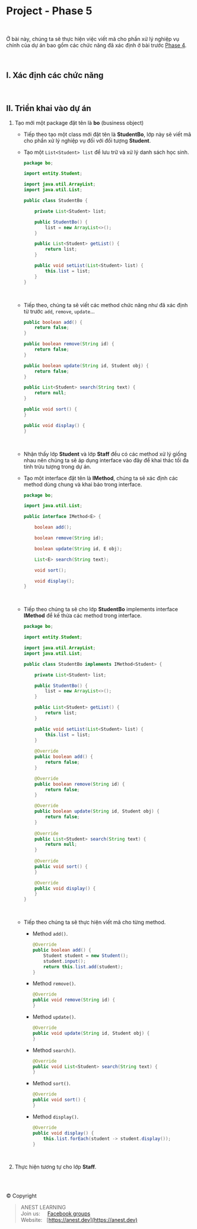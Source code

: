 # Project - Phase 5

<br />

Ở bài này, chúng ta sẽ thực hiện việc viết mã cho phần xử lý nghiệp vụ chính của dự án bao gồm các chức năng đã xác định ở bài trước [Phase 4](https://github.com/AnestAcademy/Course-Java-OOP/blob/master/23.%20Project%20-%20Phase%204.md).

<br />

## I. Xác định các chức năng


<br />

## II. Triển khai vào dự án

1. Tạo mới một package đặt tên là **bo** (business object)
    - Tiếp theo tạo một class mới đặt tên là **StudentBo**, lớp này sẽ viết mã cho phần xử lý nghiệp vụ đối với đối tượng **Student**.
    - Tạo một `List<Student> list` để lưu trữ và xử lý danh sách học sinh. 

      ```java
      package bo;
      
      import entity.Student;

      import java.util.ArrayList;
      import java.util.List;

      public class StudentBo {

          private List<Student> list;

          public StudentBo() {
              list = new ArrayList<>();
          }

          public List<Student> getList() {
              return list;
          }

          public void setList(List<Student> list) {
              this.list = list;
          }
      }
      ```
      
      <br />
      
    - Tiếp theo, chúng ta sẽ viết các method chức năng như đã xác định từ trước `add`, `remove`, `update`...
      
      ```java
      public boolean add() {
          return false;
      }

      public boolean remove(String id) {
          return false;
      }
      
      public boolean update(String id, Student obj) {
          return false;
      }
      
      public List<Student> search(String text) {
          return null;
      }

      public void sort() {
      }

      public void display() {          
      }
      ```
      
      <br />
      
    - Nhận thấy lớp **Student** và lớp **Staff** đều có các method xử lý giống nhau nên chúng ta sẽ áp dụng interface vào đây để khai thác tối đa tính trừu tượng trong dự án.
    - Tạo một interface đặt tên là **IMethod**, chúng ta sẽ xác định các method dùng chung và khai báo trong interface.

      ```java
      package bo;

      import java.util.List;

      public interface IMethod<E> {

          boolean add();

          boolean remove(String id);

          boolean update(String id, E obj);

          List<E> search(String text);

          void sort();

          void display();
      }
      ```
      
      <br />
      
    - Tiếp theo chúng ta sẽ cho lớp **StudentBo** implements interface **IMethod** để kế thừa các method trong interface.
    
      ```java
      package bo;
      
      import entity.Student;

      import java.util.ArrayList;
      import java.util.List;

      public class StudentBo implements IMethod<Student> {

          private List<Student> list;

          public StudentBo() {
              list = new ArrayList<>();
          }

          public List<Student> getList() {
              return list;
          }

          public void setList(List<Student> list) {
              this.list = list;
          }
          
          @Override
          public boolean add() {
              return false;
          }

          @Override
          public boolean remove(String id) {
              return false;
          }

          @Override
          public boolean update(String id, Student obj) {
              return false;
          }
            
          @Override
          public List<Student> search(String text) {
              return null;
          }
          
          @Override
          public void sort() {
          }

          @Override
          public void display() {          
          }
      }
      ```
      
      <br />   
      
    - Tiếp theo chúng ta sẽ thực hiện viết mã cho từng method.
        -  Method `add()`.
        
           ```java
           @Override
           public boolean add() {
               Student student = new Student();
               student.input();
               return this.list.add(student);
           }
           ```
           
        -  Method `remove()`.
        
           ```java
           @Override
           public void remove(String id) {
           }
           ```
            
        -  Method `update()`.
        
           ```java
           @Override
           public void update(String id, Student obj) {
           }
           ```
                             
        -  Method `search()`.
        
           ```java
           @Override
           public void List<Student> search(String text) {
           }
           ```
           
        -  Method `sort()`.
        
           ```java
           @Override
           public void sort() {
           }
           ```
                      
        -  Method `display()`.
        
           ```java
           @Override
           public void display() {
               this.list.forEach(student -> student.display());
           }
           ```
           
           <br />

2. Thực hiện tương tự cho lớp **Staff**.

<br />

##  

© Copyright
> ANEST LEARNING  
> Join us: &nbsp;&nbsp;&nbsp; [Facebook groups](https://www.facebook.com/groups/anest.learning/)  
> Website: &nbsp; [https://anest.dev](https://anest.dev) 

